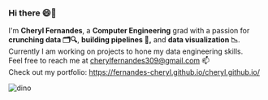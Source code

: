 ### Hi there 😄👋
 I'm <b>Cheryl Fernandes</b>, a <b>Computer Engineering</b> grad with a passion for <b>crunching data 🗂️🔍</b>, <b>building pipelines 🔨,</b> and <b>data visualization 📉</b>.  
 Currently I am working on projects to hone my data engineering skills.  
 Feel free to reach me at cherylfernandes309@gmail.com 📫  
 Check out my portfolio: https://fernandes-cheryl.github.io/cheryl.github.io/


![dino](https://github.com/fernandes-cheryl/fernandes-cheryl/assets/100081376/beacd503-6e9c-4ca1-ab1e-65ff154d064a)

